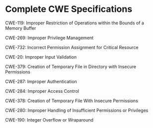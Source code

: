 

# Complete CWE Specifications

CWE-119: Improper Restriction of Operations within the Bounds of a Memory Buffer

CWE-269: Improper Privilege Management

CWE-732: Incorrect Permission Assignment for Critical Resource

CWE-20: Improper Input Validation

CWE-379: Creation of Temporary File in Directory with Insecure Permissions

CWE-287: Improper Authentication

CWE-284: Improper Access Control

CWE-378: Creation of Temporary File With Insecure Permissions

CWE-280: Improper Handling of Insufficient Permissions or Privileges 

CWE-190: Integer Overflow or Wraparound